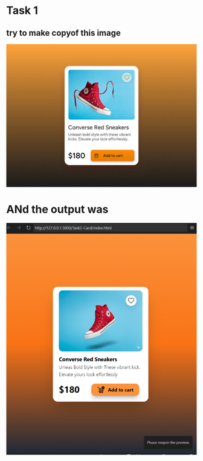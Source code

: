 # Task 1 
## try to make copyof this image 
![alt text](asset/Task.png)

# ANd the output was 
![alt text](asset/Output.png)
